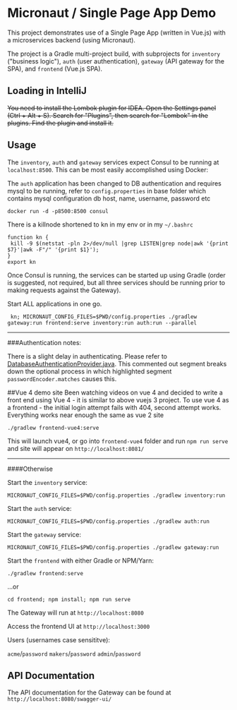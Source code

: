 # Micronaut / Single Page App Demo

This project demonstrates use of a Single Page App (written in Vue.js) with a microservices backend (using Micronaut).

The project is a Gradle multi-project build, with subprojects for `inventory` ("business logic"), `auth` (user authentication), `gateway` (API gateway for the SPA), and `frontend` (Vue.js SPA).

## Loading in IntelliJ

~~You need to install the Lombok plugin for IDEA. Open the Settings panel (Ctrl + Alt + S). Search for "Plugins", then search for "Lombok" in the plugins. Find the plugin and install it.~~


## Usage

The `inventory`, `auth` and `gateway` services expect Consul to be running at `localhost:8500`. This can be most easily accomplished using Docker:

The `auth` application has been changed to DB authentication and requires mysql to be running, refer to `config.properties` in base folder which contains mysql configuration db host, name, username, password etc 
```
docker run -d -p8500:8500 consul
```

There is a killnode shortened to kn in my env or in my `~/.bashrc`
```
function kn {
 kill -9 $(netstat -pln 2>/dev/null |grep LISTEN|grep node|awk '{print $7}'|awk -F"/" '{print $1}');
}
export kn
```





Once Consul is running, the services can be started up using Gradle (order is suggested, not required, but all three services should be running prior to making requests against the Gateway).

Start ALL applications in one go. 
```
 kn; MICRONAUT_CONFIG_FILES=$PWD/config.properties ./gradlew gateway:run frontend:serve inventory:run auth:run --parallel
```

---


###Authentication notes:

There is a slight delay in authenticating. Please refer to [DatabaseAuthenticationProvider.java](https://github.com/vahidhedayati/micronaut-spa-webinar/blob/master/auth/src/main/java/com/objectcomputing/auth/DatabaseAuthenticationProvider.java#L59). 
This commented out segment breaks down the optional process in which highlighted segment `passwordEncoder.matches` causes this.  


##Vue 4 demo site 
Been watching videos on vue 4 and decided to write a front end using Vue 4 - it is similar to above vuejs 3 project. 
To use vue 4 as a frontend  - the initial login attempt fails with 404, second attempt works. Everything works near enough the same as vue 2 site  

`./gradlew frontend-vue4:serve`
  
This will launch vue4, or go into `frontend-vue4` folder and run `npm run serve` and site will appear on `http://localhost:8081/` 


 
---- 
####Otherwise

Start the `inventory` service:

```
MICRONAUT_CONFIG_FILES=$PWD/config.properties ./gradlew inventory:run
```

Start the `auth` service:

```
MICRONAUT_CONFIG_FILES=$PWD/config.properties ./gradlew auth:run
```

Start the `gateway` service:

```
MICRONAUT_CONFIG_FILES=$PWD/config.properties ./gradlew gateway:run
```

Start the `frontend` with either Gradle or NPM/Yarn:

```
./gradlew frontend:serve
```
...or
```
cd frontend; npm install; npm run serve
```

The Gateway will run at `http://localhost:8080`

Access the frontend UI at `http://localhost:3000`

Users (usernames case sensititve):

`acme`/`password`
`makers`/`password`
`admin`/`password`

## API Documentation

The API documentation for the Gateway can be found at `http://localhost:8080/swagger-ui/`
